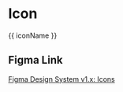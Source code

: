 <script lang="ts" setup>
import { iconsMetadata } from '@cypress-design/icon-registry';
import Icon from '@cypress-design/vue-icon'
</script>

# Icon

<div class="grid grid-cols-4 bg-white dark:bg-gray-700 gap-[8px] max-w-[86vw] justify-items-center items-center h-[50vh] overflow-auto py-[16px] my-[32px] border border-gray-50 shadow">
  <div class="h-[48px] text-center flex flex-col items-center justify-end gap-[8px]" v-for="icon, iconName of iconsMetadata" :key="iconName">
    <Icon :name="iconName" />
    <p class="text-[10px] whitespace-nowrap overflow-hidden">{{ iconName }}</p>
  </div>
</div>

## Figma Link

[Figma Design System v1.x: Icons](https://www.figma.com/file/1WJ3GVQyMV5e7xVxPg3yID/Design-System%2C-v1.x---%40latest?type=design&node-id=969-9732&t=31Ux0Tiv1c3LsT2Q-11)
